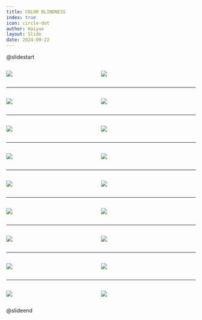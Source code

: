 ```yaml
---
title: COLOR BLINDNESS
index: true
icon: circle-dot
author: Haiyue
layout: Slide
date: 2024-09-22
---
```

 
@slidestart

<div style="display:flex">
<div style="flex:1">

![](https://raw.githubusercontent.com/yclord/reading/refs/heads/master/english/Level-W/COLOR%20BLINDNESS/001.webp)
</div>
<div style="flex:1">

![](https://raw.githubusercontent.com/yclord/reading/refs/heads/master/english/Level-W/COLOR%20BLINDNESS/002.webp)
</div>
</div>

---

<div style="display:flex">
<div style="flex:1">

![](https://raw.githubusercontent.com/yclord/reading/refs/heads/master/english/Level-W/COLOR%20BLINDNESS/003.webp)
</div>
<div style="flex:1">

![](https://raw.githubusercontent.com/yclord/reading/refs/heads/master/english/Level-W/COLOR%20BLINDNESS/004.webp)
</div>
</div>

---

<div style="display:flex">
<div style="flex:1">

![](https://raw.githubusercontent.com/yclord/reading/refs/heads/master/english/Level-W/COLOR%20BLINDNESS/005.webp)
</div>
<div style="flex:1">

![](https://raw.githubusercontent.com/yclord/reading/refs/heads/master/english/Level-W/COLOR%20BLINDNESS/006.webp)
</div>
</div>

---

<div style="display:flex">
<div style="flex:1">

![](https://raw.githubusercontent.com/yclord/reading/refs/heads/master/english/Level-W/COLOR%20BLINDNESS/007.webp)
</div>
<div style="flex:1">

![](https://raw.githubusercontent.com/yclord/reading/refs/heads/master/english/Level-W/COLOR%20BLINDNESS/008.webp)
</div>
</div>

---

<div style="display:flex">
<div style="flex:1">

![](https://raw.githubusercontent.com/yclord/reading/refs/heads/master/english/Level-W/COLOR%20BLINDNESS/009.webp)
</div>
<div style="flex:1">

![](https://raw.githubusercontent.com/yclord/reading/refs/heads/master/english/Level-W/COLOR%20BLINDNESS/010.webp)
</div>
</div>

---

<div style="display:flex">
<div style="flex:1">

![](https://raw.githubusercontent.com/yclord/reading/refs/heads/master/english/Level-W/COLOR%20BLINDNESS/011.webp)
</div>
<div style="flex:1">

![](https://raw.githubusercontent.com/yclord/reading/refs/heads/master/english/Level-W/COLOR%20BLINDNESS/012.webp)
</div>
</div>

---

<div style="display:flex">
<div style="flex:1">

![](https://raw.githubusercontent.com/yclord/reading/refs/heads/master/english/Level-W/COLOR%20BLINDNESS/013.webp)
</div>
<div style="flex:1">

![](https://raw.githubusercontent.com/yclord/reading/refs/heads/master/english/Level-W/COLOR%20BLINDNESS/014.webp)
</div>
</div>

---

<div style="display:flex">
<div style="flex:1">

![](https://raw.githubusercontent.com/yclord/reading/refs/heads/master/english/Level-W/COLOR%20BLINDNESS/015.webp)
</div>
<div style="flex:1">

![](https://raw.githubusercontent.com/yclord/reading/refs/heads/master/english/Level-W/COLOR%20BLINDNESS/016.webp)
</div>
</div>

---

<div style="display:flex">
<div style="flex:1">

![](https://raw.githubusercontent.com/yclord/reading/refs/heads/master/english/Level-W/COLOR%20BLINDNESS/017.webp)
</div>
<div style="flex:1">

![](https://raw.githubusercontent.com/yclord/reading/refs/heads/master/english/Level-W/COLOR%20BLINDNESS/018.webp)
</div>
</div>

@slideend